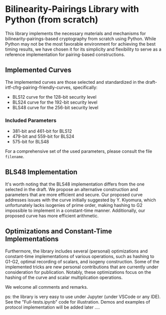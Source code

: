 # Bilinearity-Pairings Library with Python (from scratch)

This library implements the necessary materials and mechanisms for bilinearity-pairings-based cryptography from scratch using Python. While Python may not be the most favorable environment for achieving the best timing results, we have chosen it for its simplicity and flexibility to serve as a reference implementation for pairing-based constructions.

## Implemented Curves

The implemented curves are those selected and standardized in the draft-irtf-cfrg-pairing-friendly-curves, specifically:

- BLS12 curve for the 128-bit security level
- BLS24 curve for the 192-bit security level
- BLS48 curve for the 256-bit security level

### Included Parameters

- 381-bit and 461-bit for BLS12
- 479-bit and 559-bit for BLS24
- 575-bit for BLS48

For a comprehensive set of the used parameters, please consult the file `filename`.

## BLS48 Implementation

It's worth noting that the BLS48 implementation differs from the one selected in the draft. We propose an alternative construction and parameters that are more efficient and secure. Our proposed curve addresses issues with the curve initially suggested by Y. Kiyomura, which unfortunately lacks isogenies of prime order, making hashing to G2 impossible to implement in a constant-time manner. Additionally, our proposed curve has more efficient arithmetic.

## Optimizations and Constant-Time Implementations

Furthermore, the library includes several (personal) optimizations and constant-time implementations of various operations, such as hashing to G1-G2, optimal recording of scalars, and isogeny construction. Some of the implemented tricks are new personal contributions that are currently under consideration for publication. Notably, these optimizations focus on the hashing of the curve and scalar multiplication operations.

We welcome all comments and remarks.


ps: the library is very easy to use under Jupyter (under VSCode  or any IDE). See the "Full-tests.ipynb" code for illustration. Demos and examples of protocol implementation will be added later ....

